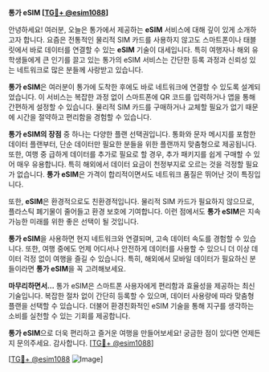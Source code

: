 **통가 eSIM [[TG💪+ @esim1088](https://t.me/s/esim1088)]**

안녕하세요! 여러분, 오늘은 통가에서 제공하는 **eSIM** 서비스에 대해 깊이 있게 소개하고자 합니다. 요즘은 전통적인 물리적 SIM 카드를 사용하지 않고도 스마트폰이나 태블릿에서 바로 데이터를 연결할 수 있는 **eSIM** 기술이 대세입니다. 특히 여행자나 해외 유학생들에게 큰 인기를 끌고 있는 통가의 eSIM 서비스는 간단한 등록 과정과 신뢰성 있는 네트워크로 많은 분들께 사랑받고 있습니다.

**통가 eSIM**은 여러분이 통가에 도착한 후에도 바로 네트워크에 연결할 수 있도록 설계되었습니다. 이 서비스는 복잡한 과정 없이 스마트폰에 QR 코드를 입력하거나 앱을 통해 간편하게 설정할 수 있습니다. 물리적 SIM 카드를 구매하거나 교체할 필요가 없기 때문에 시간을 절약하고 편리함을 경험할 수 있습니다.

**통가 eSIM의 장점** 중 하나는 다양한 플랜 선택권입니다. 통화와 문자 메시지를 포함한 데이터 플랜부터, 단순 데이터만 필요한 분들을 위한 플랜까지 맞춤형으로 제공됩니다. 또한, 여행 중 급하게 데이터를 추가로 필요로 할 경우, 추가 패키지를 쉽게 구매할 수 있어 매우 유용합니다. 특히 해외에서 데이터 요금이 천정부지로 오르는 것을 걱정할 필요가 없습니다. **통가 eSIM**은 가격이 합리적이면서도 네트워크 품질은 뛰어난 것이 특징입니다.

또한, **eSIM**은 환경적으로도 친환경적입니다. 물리적 SIM 카드가 필요하지 않으므로, 플라스틱 폐기물이 줄어들고 환경 보호에 기여합니다. 이런 점에서도 **통가 eSIM**은 지속 가능한 미래를 위한 좋은 선택이 될 것입니다.

**통가 eSIM**을 사용하면 현지 네트워크와 연결되며, 고속 데이터 속도를 경험할 수 있습니다. 또한, 여행 중에도 언제 어디서나 안전하게 데이터를 사용할 수 있으니 더 이상 데이터 걱정 없이 여행을 즐길 수 있습니다. 특히, 해외에서 모바일 데이터가 필요하신 분들이라면 **통가 eSIM**을 꼭 고려해보세요.

**마무리하면서...** 통가 eSIM은 스마트폰 사용자에게 편리함과 효율성을 제공하는 최신 기술입니다. 복잡한 절차 없이 간단히 등록할 수 있으며, 데이터 사용량에 따라 맞춤형 플랜을 선택할 수 있습니다. 더불어 환경친화적인 eSIM 기술을 통해 지구를 생각하는 소비를 실천할 수 있는 기회를 제공합니다.

**통가 eSIM**으로 더욱 편리하고 즐거운 여행을 만들어보세요! 궁금한 점이 있다면 언제든지 문의주세요. 감사합니다. [[TG💪+ @esim1088](https://t.me/s/esim1088)]

[[TG💪+ @esim1088](https://t.me/s/esim1088) ![Image](https://i.postimg.cc/Y0z9fWf4/image.png)]